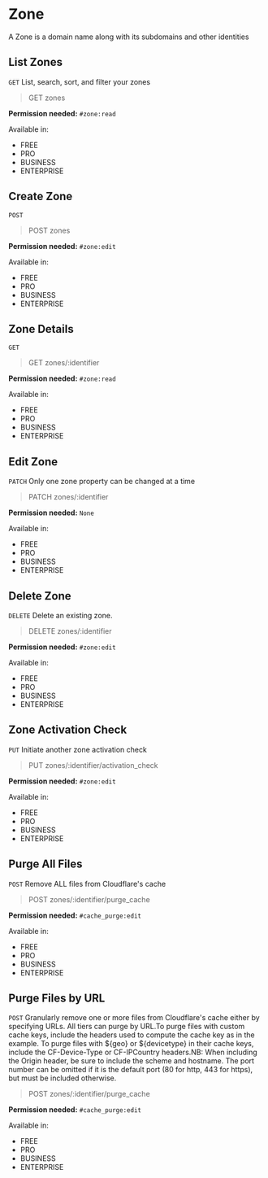 # Zone

A Zone is a domain name along with its subdomains and other identities

## List Zones

`GET` List, search, sort, and filter your zones

> GET zones

**Permission needed:** `#zone:read`

Available in:

* FREE
* PRO
* BUSINESS
* ENTERPRISE


## Create Zone

`POST` 

> POST zones

**Permission needed:** `#zone:edit`

Available in:

* FREE
* PRO
* BUSINESS
* ENTERPRISE


## Zone Details

`GET` 

> GET zones/:identifier

**Permission needed:** `#zone:read`

Available in:

* FREE
* PRO
* BUSINESS
* ENTERPRISE


## Edit Zone

`PATCH` Only one zone property can be changed at a time

> PATCH zones/:identifier

**Permission needed:** `None`

Available in:

* FREE
* PRO
* BUSINESS
* ENTERPRISE


## Delete Zone

`DELETE` Delete an existing zone.

> DELETE zones/:identifier

**Permission needed:** `#zone:edit`

Available in:

* FREE
* PRO
* BUSINESS
* ENTERPRISE


## Zone Activation Check

`PUT` Initiate another zone activation check

> PUT zones/:identifier/activation_check

**Permission needed:** `#zone:edit`

Available in:

* FREE
* PRO
* BUSINESS
* ENTERPRISE


## Purge All Files

`POST` Remove ALL files from Cloudflare's cache

> POST zones/:identifier/purge_cache

**Permission needed:** `#cache_purge:edit`

Available in:

* FREE
* PRO
* BUSINESS
* ENTERPRISE


## Purge Files by URL

`POST` Granularly remove one or more files from Cloudflare's cache either by specifying URLs. All tiers can purge by URL.To purge files with custom cache keys, include the headers used to compute the cache key as in the example. To purge files with ${geo} or ${devicetype} in their cache keys, include the CF-Device-Type or CF-IPCountry headers.NB: When including the Origin header, be sure to include the scheme and hostname. The port number can be omitted if it is the default port (80 for http, 443 for https), but must be included otherwise.

> POST zones/:identifier/purge_cache

**Permission needed:** `#cache_purge:edit`

Available in:

* FREE
* PRO
* BUSINESS
* ENTERPRISE

